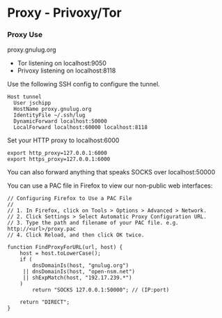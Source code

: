 # Proxy - Privoxy/Tor

### Proxy Use ###

proxy.gnulug.org
* Tor listening on localhost:9050
* Privoxy listening on localhost:8118

Use the following SSH config to configure the tunnel.
```
Host tunnel
  User jschipp
  HostName proxy.gnulug.org
  IdentityFile ~/.ssh/lug
  DynamicForward localhost:50000
  LocalForward localhost:60000 localhost:8118
```

Set your HTTP proxy to localhost:6000
```
export http_proxy=127.0.0.1:6000
export https_proxy=127.0.0.1:6000
```

You can also forward anything that speaks SOCKS over localhost:50000

You can use a PAC file in Firefox to view our non-public web interfaces:
```
// Configuring Firefox to Use a PAC File
//
// 1. In Firefox, click on Tools > Options > Advanced > Network.
// 2. Click Settings > Select Automatic Proxy Configuration URL.
// 3. Type the path and filename of your PAC file. e.g. http://<url>/proxy.pac
// 4. Click Reload, and then click OK twice.

function FindProxyForURL(url, host) {
    host = host.toLowerCase();
    if (
        dnsDomainIs(host, "gnulug.org")
     || dnsDomainIs(host, "open-nsm.net")
     || shExpMatch(host, "192.17.239.*")
    )
        return "SOCKS 127.0.0.1:50000"; // (IP:port)

    return "DIRECT";
}
```

